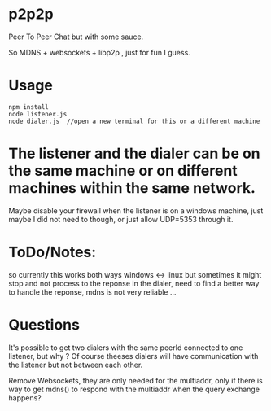 # p2p2p
Peer To Peer Chat but with some sauce.

So MDNS + websockets + libp2p , just for fun I guess.

# Usage 
```
npm install
node listener.js
node dialer.js  //open a new terminal for this or a different machine
```
# The listener and the dialer can be on the same machine or on different machines within the same network.

Maybe disable your firewall when the listener is on a windows machine, just maybe I did not need to though, or just allow UDP=5353 through it.

# ToDo/Notes:

so currently this works both ways windows <-> linux but sometimes it might stop and not process to the reponse in the dialer, need to find a better way to handle the reponse, mdns is not very reliable ...


# Questions

It's possible to get two dialers with the same peerId connected to one listener, but why ? 
Of course theeses dialers will have communication with the listener but not between each other.

Remove Websockets,  they are only needed for the multiaddr, only if there is way to get mdns() to respond with the multiaddr when the query exchange happens?

